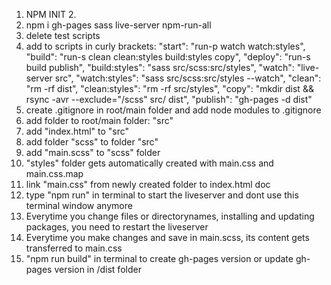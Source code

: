 1. NPM INIT 2.
2. npm i gh-pages sass live-server npm-run-all
3. delete test scripts
4. add to scripts in curly brackets:
   "start": "run-p watch watch:styles",
   "build": "run-s clean clean:styles build:styles copy",
   "deploy": "run-s build publish",
   "build:styles": "sass src/scss:src/styles",
   "watch": "live-server src",
   "watch:styles": "sass src/scss:src/styles --watch",
   "clean": "rm -rf dist",
   "clean:styles": "rm -rf src/styles",
   "copy": "mkdir dist && rsync -avr --exclude=\"/scss\" src/ dist",
   "publish": "gh-pages -d dist"
5. create .gitignore in root/main folder and add node modules to .gitignore
6. add folder to root/main folder: "src"
7. add "index.html" to "src"
8. add folder "scss" to folder "src"
9. add "main.scss" to "scss" folder
10. "styles" folder gets automatically created with main.css and main.css.map
11. link "main.css" from newly created folder to index.html doc
12. type "npm run" in terminal to start the liveserver and dont use this terminal window anymore
13. Everytime you change files or directorynames, installing and updating packages, you need to restart the liveserver
14. Everytime you make changes and save in main.scss, its content gets transferred to main.css
15. "npm run build" in terminal to create gh-pages version or update gh-pages version in /dist folder
